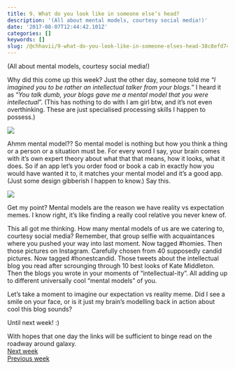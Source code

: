 ```yaml
---
title: 9. What do you look like in someone else’s head?
description: '(All about mental models, courtesy social media!)'
date: '2017-08-07T12:44:42.101Z'
categories: []
keywords: []
slug: /@chhavii/9-what-do-you-look-like-in-someone-elses-head-38c8efd74631
---
```


(All about mental models, courtesy social media!)

Why did this come up this week? Just the other day, someone told me “_I imagined you to be rather an intellectual talker from your blogs._” I heard it as “_You talk dumb, your blogs gave me a mental model that you were intellectual_”. (This has nothing to do with I am girl btw, and it’s not even overthinking. These are just specialised processing skills I happen to possess.)

![](https://cdn-images-1.medium.com/max/800/1*IZVOP0j5wZlddPNO1IsKPA.png)

Ahmm mental model?? So mental model is nothing but how you think a thing or a person or a situation must be. For every word I say, your brain comes with it’s own expert theory about what that that means, how it looks, what it does. So if an app let’s you order food or book a cab in exactly how you would have wanted it to, it matches your mental model and it’s a good app. (Just some design gibberish I happen to know.) Say this.

![](https://cdn-images-1.medium.com/max/800/1*Es0Fau34u95FW-RjXDZ65w.png)

Get my point? Mental models are the reason we have reality vs expectation memes. I know right, it’s like finding a really cool relative you never knew of.

This all got me thinking. How many mental models of us are we catering to, courtesy social media? Remember, that group selfie with acquaintances where you pushed your way into last moment. Now tagged #homies. Then those pictures on Instagram. Carefully chosen from 40 supposedly candid pictures. Now tagged #honestcandid. Those tweets about the intellectual blog you read after scrounging through 10 best looks of Kate Middleton. Then the blogs you wrote in your moments of “intellectual-ity”. All adding up to different universally cool “mental models” of you.

Let’s take a moment to imagine our expectation vs reality meme. Did I see a smile on your face, or is it just my brain’s modelling back in action about cool this blog sounds?

Until next week! :)

With hopes that one day the links will be sufficient to binge read on the roadway around galaxy.  
[Next week](https://medium.com/@chhavi.justme/10-oh-im-waitin-i-m-waitin-i-m-waitin-18e49dad685)  
[Previous week](https://medium.com/@chhavi.justme/8-one-last-time-9f376b6b3a95)